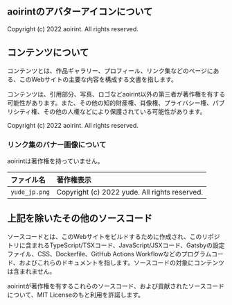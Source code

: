 ## aoirintのアバターアイコンについて

Copyright (c) 2022 aoirint. All rights reserved.


## コンテンツについて

コンテンツとは、作品ギャラリー、プロフィール、リンク集などのページにある、このWebサイトの主要な内容を構成する文書を指します。

コンテンツは、引用部分、写真、ロゴなどaoirint以外の第三者が著作権を有する可能性があります。また、その他の知的財産権、肖像権、プライバシー権、パブリシティ権、その他の人権などにより保護されている可能性があります。

Copyright (c) 2022 aoirint. All rights reserved.

### リンク集のバナー画像について

aoirintは著作権を持っていません。

|ファイル名|著作権表示|
|:--|:--|
|`yude_jp.png`|Copyright (c) 2022 yude. All rights reserved.|


## 上記を除いたその他のソースコード

ソースコードとは、このWebサイトをビルドするために作成され、このリポジトリに含まれるTypeScript/TSXコード、JavaScript/JSXコード、Gatsbyの設定ファイル、CSS、Dockerfile、GitHub Actions Workflowなどのプログラムコード、およびこれらのドキュメントを指します。ソースコードの対象にコンテンツは含まれません。

aoirintが著作権を有するこれらのソースコード、および貢献されたソースコードについて、MIT Licenseのもと利用を許諾します。
